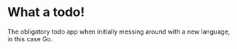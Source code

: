 What a todo!
=======================================

The obligatory todo app when initially messing around with a new language, in this case Go.
